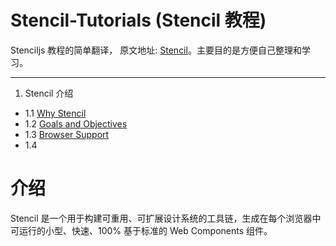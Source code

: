 # Stencil-Tutorials (Stencil 教程)

Stenciljs 教程的简单翻译， 原文地址: [Stencil](https://stenciljs.com/docs/introduction)。主要目的是方便自己整理和学习。

---

1. Stencil 介绍
- 1.1 [Why Stencil](https://github.com/wangchongchong1007/Stencil-Tutorials/blob/main/1.1%20Why%20Stencil.md)
- 1.2 [Goals and Objectives](https://github.com/wangchongchong1007/Stencil-Tutorials/blob/main/1.2%20Goals%20and%20Objectives.md)
- 1.3 [Browser Support](https://github.com/wangchongchong1007/Stencil-Tutorials/blob/main/1.3%20Browser%20Support.md)
- 1.4 []()

# 介绍

Stencil 是一个用于构建可重用、可扩展设计系统的工具链，生成在每个浏览器中可运行的小型、快速、100% 基于标准的 Web Components 组件。
